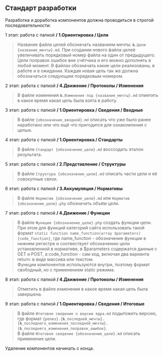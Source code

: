 ## Стандарт разработки

Разработка и доработка компонентов должна проводиться в строгой последовательности:

1 этап: работа с папкой **/ 1.Ориентировка / Цели**<br>
> Название файла целей обозначать названием мечты: `№.Цели {название_мечты}.md`. При создании нового файла целей увеличивать порядковый номер файла на один от предыдущего. Цели поправок ошибок вне счётчика и его можно дополнять в любой момент. В файлах обозначать какие цели реализованы, в работе и в ожидании. Каждая новая цель так же должна обозначаться следующим порядковым номером.

2 этап: работа с папкой **/ 4.Движение / Протоколы / Изменения**<br>
> В файле изменения `№.Изменения под {название_мечты}.md` отметить в какое время какая цель была взята в работу.

3 этап: работа с папкой **/ 1.Ориентировка / Сведения / Вводные**<br>
> В файле `{обозначение_вводной}.md` описать что уже было ранее наработано или что ещё что пригодится для ознакомления с целью.

4 этап: работа с папкой **/ 1.Ориентировка / Стандарты**<br>
> В файле `Стандарт {обозначение_цели}.md` воссоздать эталон результата.

5 этап: работа с папкой **/ 2.Представление / Структуры**<br>
> В файле `Структура {обозначение_цели}.md` описать части цели и её совокупные связи.

6 этап: работа с папкой **/ 3.Аккумуляция / Нормативы**<br>
> В файле `Норматив {обозначение_цели}.md` или `Норматив {обозначение_цели}.php` обозначить объём цели.

7 этап: работа с папкой **/ 4.Движение / Функции**<br>
> В файле `Функции {обозначение_цели}.php` создать функции цели. При этом для функций категорий сайта использовать такой формат `static function name_function(array $parameters){code_function}`, где name_function - обозначение функции в нижнем регистре и соотвествует обозначению цели установленной в нормативе, в $parameters содержатся данные с GET и POST, а code_function - сам код, включая два варианта return: в виде массива или текстом.<br>
> Функции компонентов используются внутри, поэтому формат свободный, но с применением static режима.

8 этап: работа с папкой **/ 4.Движение / Протоколы / Изменения**<br>
> Отметить в файле изменения в какое время какая цель была завершена.

9 этап: работа с папкой **/ 1.Ориентировка / Сведения / Итоговые**<br>
> В файле `Итоговое сведение о версии ядра.md` подытожить версию, где формат `{релиз}.{№_последней_мечты}.{№_последнего_изменения_последней_мечты}.{№_последнего_изменения_поправок_ошибок}`.<br>
> В файле `Итоговое сведение {обозначение_цели}.md` описать применение цели.


Удаление компонентов начинать с конца.